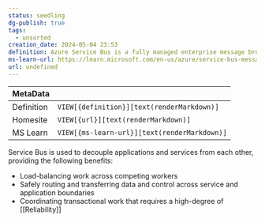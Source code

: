 ```yaml
---
status: seedling
dg-publish: true
tags:
  - unsorted
creation_date: 2024-05-04 23:53
definition: Azure Service Bus is a fully managed enterprise message broker with message queues and publish-subscribe topics.
ms-learn-url: https://learn.microsoft.com/en-us/azure/service-bus-messaging/service-bus-messaging-overview
url: undefined
---
```


| MetaData   |                                              |
| ---------- | -------------------------------------------- |
| Definition | `VIEW[{definition}][text(renderMarkdown)]`   |
| Homesite   | `VIEW[{url}][text(renderMarkdown)]`          |
| MS Learn   | `VIEW[{ms-learn-url}][text(renderMarkdown)]` |
Service Bus is used to decouple applications and services from each other, providing the following benefits:

- Load-balancing work across competing workers
- Safely routing and transferring data and control across service and application boundaries
- Coordinating transactional work that requires a high-degree of [[Reliability]]
